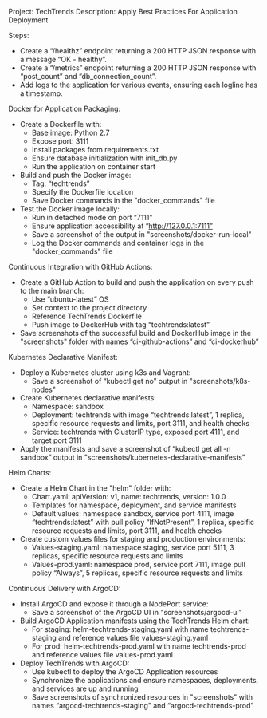 Project: TechTrends
Description: Apply Best Practices For Application Deployment

Steps:
  - Create a “/healthz” endpoint returning a 200 HTTP JSON response with a message “OK - healthy”.
  - Create a “/metrics” endpoint returning a 200 HTTP JSON response with “post_count” and “db_connection_count”.
  - Add logs to the application for various events, ensuring each logline has a timestamp.

Docker for Application Packaging:
  - Create a Dockerfile with:
    - Base image: Python 2.7
    - Expose port: 3111
    - Install packages from requirements.txt
    - Ensure database initialization with init_db.py
    - Run the application on container start
  - Build and push the Docker image:
    - Tag: “techtrends”
    - Specify the Dockerfile location
    - Save Docker commands in the "docker_commands" file
  - Test the Docker image locally:
    - Run in detached mode on port “7111”
    - Ensure application accessibility at “http://127.0.0.1:7111”
    - Save a screenshot of the output in "screenshots/docker-run-local"
    - Log the Docker commands and container logs in the "docker_commands" file

Continuous Integration with GitHub Actions:
  - Create a GitHub Action to build and push the application on every push to the main branch:
    - Use “ubuntu-latest” OS
    - Set context to the project directory
    - Reference TechTrends Dockerfile
    - Push image to DockerHub with tag “techtrends:latest”
  - Save screenshots of the successful build and DockerHub image in the "screenshots" folder with names “ci-github-actions” and “ci-dockerhub”

Kubernetes Declarative Manifest:
  - Deploy a Kubernetes cluster using k3s and Vagrant:
    - Save a screenshot of “kubectl get no” output in "screenshots/k8s-nodes"
  - Create Kubernetes declarative manifests:
    - Namespace: sandbox
    - Deployment: techtrends with image “techtrends:latest”, 1 replica, specific resource requests and limits, port 3111, and health checks
    - Service: techtrends with ClusterIP type, exposed port 4111, and target port 3111
  - Apply the manifests and save a screenshot of “kubectl get all -n sandbox” output in "screenshots/kubernetes-declarative-manifests"

Helm Charts:
  - Create a Helm Chart in the "helm" folder with:
    - Chart.yaml: apiVersion: v1, name: techtrends, version: 1.0.0
    - Templates for namespace, deployment, and service manifests
    - Default values: namespace sandbox, service port 4111, image “techtrends:latest” with pull policy “IfNotPresent”, 1 replica, specific resource requests and limits, port 3111, and health checks
  - Create custom values files for staging and production environments:
    - Values-staging.yaml: namespace staging, service port 5111, 3 replicas, specific resource requests and limits
    - Values-prod.yaml: namespace prod, service port 7111, image pull policy “Always”, 5 replicas, specific resource requests and limits

Continuous Delivery with ArgoCD:
  - Install ArgoCD and expose it through a NodePort service:
    - Save a screenshot of the ArgoCD UI in "screenshots/argocd-ui"
  - Build ArgoCD Application manifests using the TechTrends Helm chart:
    - For staging: helm-techtrends-staging.yaml with name techtrends-staging and reference values file values-staging.yaml
    - For prod: helm-techtrends-prod.yaml with name techtrends-prod and reference values file values-prod.yaml
  - Deploy TechTrends with ArgoCD:
    - Use kubectl to deploy the ArgoCD Application resources
    - Synchronize the applications and ensure namespaces, deployments, and services are up and running
    - Save screenshots of synchronized resources in "screenshots" with names “argocd-techtrends-staging” and “argocd-techtrends-prod”

